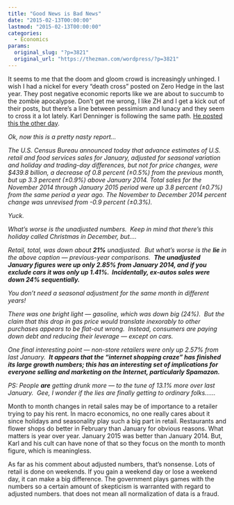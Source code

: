 ```yaml
---
title: "Good News is Bad News"
date: "2015-02-13T00:00:00"
lastmod: "2015-02-13T00:00:00"
categories:
  - Economics
params:
  original_slug: "?p=3821"
  original_url: "https://thezman.com/wordpress/?p=3821"
---
```


It seems to me that the doom and gloom crowd is increasingly unhinged. I
wish I had a nickel for every “death cross” posted on Zero Hedge in the
last year. They post negative economic reports like we are about to
succumb to the zombie apocalypse. Don’t get me wrong, I like ZH and I
get a kick out of their posts, but there’s a line between pessimism and
lunacy and they seem to cross it a lot lately. Karl Denninger is
following the same path.
<a href="http://market-ticker.org/akcs-www?post=229831" rel="noopener"
target="_blank">He posted this the other day</a>.

*Ok, now this is a pretty nasty report...*

*The U.S. Census Bureau announced today that advance estimates of U.S.
retail and food services sales for January, adjusted for seasonal
variation and holiday and trading-day differences, but not for price
changes, were $439.8 billion, a decrease of 0.8 percent (±0.5%) from the
previous month, but up 3.3 percent (±0.9%) above January 2014. Total
sales for the November 2014 through January 2015 period were up 3.8
percent (±0.7%) from the same period a year ago. The November to
December 2014 percent change was unrevised from -0.9 percent (±0.3%).*

*Yuck.*

*What’s worse is the unadjusted numbers.  Keep in mind that there’s this
holiday called Christmas in December, but….*

*Retail, total, was down about **21%** unadjusted.  But what’s worse is
the **lie** in the above caption — previous-year comparisons.  **The
unadjusted January figures were up only 2.85% from January 2014, and if
you exclude cars it was only up 1.41%.  Incidentally, ex-autos sales
were down 24% sequentially.***

*You don’t need a seasonal adjustment for the same month in different
years!*

*There was one bright light — gasoline, which was down big (24%).  But
the claim that this drop in gas price would translate inexorably to
other purchases appears to be flat-out wrong.  Instead, consumers are
paying down debt and reducing their leverage — except on cars.*

*One final interesting point — non-store retailers were only up 2.57%
from last January.  **It appears that the “internet shopping craze” has
finished its large growth numbers; this has an interesting set of
implications for everyone selling and marketing on the Internet,
particularly Spamazon.***

*PS: People **are** getting drunk more — to the tune of 13.1% more over
last January.  Gee, I wonder if the lies are finally getting to ordinary
folks……*

Month to month changes in retail sales may be of importance to a
retailer trying to pay his rent. In macro economics, no one really cares
about it since holidays and seasonality play such a big part in retail.
Restaurants and flower shops do better in February than January for
obvious reasons. What matters is year over year. January 2015 was better
than January 2014. But, Karl and his cult can have none of that so they
focus on the month to month figure, which is meaningless.

As far as his comment about adjusted numbers, that’s nonsense. Lots of
retail is done on weekends. If you gain a weekend day or lose a weekend
day, it can make a big difference. The government plays games with the
numbers so a certain amount of skepticism is warranted with regard to
adjusted numbers. that does not mean all normalization of data is a
fraud.
